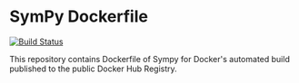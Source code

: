 # SymPy Dockerfile

[![Build Status](https://travis-ci.org/aktech/sympy-docker.svg?branch=master)](https://travis-ci.org/aktech/sympy-docker)

This repository contains Dockerfile of Sympy for Docker's automated build
published to the public Docker Hub Registry.


